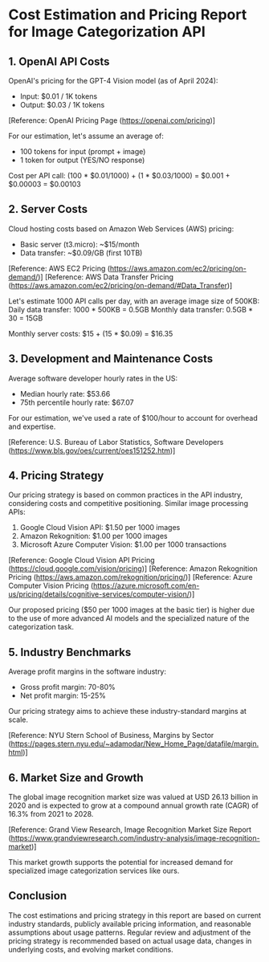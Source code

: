# Cost Estimation and Pricing Report for Image Categorization API

## 1. OpenAI API Costs

OpenAI's pricing for the GPT-4 Vision model (as of April 2024):
- Input: $0.01 / 1K tokens
- Output: $0.03 / 1K tokens

[Reference: OpenAI Pricing Page (https://openai.com/pricing)]

For our estimation, let's assume an average of:
- 100 tokens for input (prompt + image)
- 1 token for output (YES/NO response)

Cost per API call: (100 * $0.01/1000) + (1 * $0.03/1000) = $0.001 + $0.00003 = $0.00103

## 2. Server Costs

Cloud hosting costs based on Amazon Web Services (AWS) pricing:
- Basic server (t3.micro): ~$15/month
- Data transfer: ~$0.09/GB (first 10TB)

[Reference: AWS EC2 Pricing (https://aws.amazon.com/ec2/pricing/on-demand/)]
[Reference: AWS Data Transfer Pricing (https://aws.amazon.com/ec2/pricing/on-demand/#Data_Transfer)]


Let's estimate 1000 API calls per day, with an average image size of 500KB:
Daily data transfer: 1000 * 500KB = 0.5GB
Monthly data transfer: 0.5GB * 30 = 15GB

Monthly server costs: $15 + (15 * $0.09) = $16.35

## 3. Development and Maintenance Costs

Average software developer hourly rates in the US:
- Median hourly rate: $53.66
- 75th percentile hourly rate: $67.07

For our estimation, we've used a rate of $100/hour to account for overhead and expertise.

[Reference: U.S. Bureau of Labor Statistics, Software Developers (https://www.bls.gov/oes/current/oes151252.htm)]

## 4. Pricing Strategy

Our pricing strategy is based on common practices in the API industry, considering costs and competitive positioning. Similar image processing APIs:

1. Google Cloud Vision API: $1.50 per 1000 images
2. Amazon Rekognition: $1.00 per 1000 images
3. Microsoft Azure Computer Vision: $1.00 per 1000 transactions

[Reference: Google Cloud Vision API Pricing (https://cloud.google.com/vision/pricing)]
[Reference: Amazon Rekognition Pricing (https://aws.amazon.com/rekognition/pricing/)]
[Reference: Azure Computer Vision Pricing (https://azure.microsoft.com/en-us/pricing/details/cognitive-services/computer-vision/)]

Our proposed pricing ($50 per 1000 images at the basic tier) is higher due to the use of more advanced AI models and the specialized nature of the categorization task.

## 5. Industry Benchmarks

Average profit margins in the software industry:
- Gross profit margin: 70-80%
- Net profit margin: 15-25%

Our pricing strategy aims to achieve these industry-standard margins at scale.

[Reference: NYU Stern School of Business, Margins by Sector (https://pages.stern.nyu.edu/~adamodar/New_Home_Page/datafile/margin.html)]

## 6. Market Size and Growth

The global image recognition market size was valued at USD 26.13 billion in 2020 and is expected to grow at a compound annual growth rate (CAGR) of 16.3% from 2021 to 2028.

[Reference: Grand View Research, Image Recognition Market Size Report (https://www.grandviewresearch.com/industry-analysis/image-recognition-market)]

This market growth supports the potential for increased demand for specialized image categorization services like ours.

## Conclusion

The cost estimations and pricing strategy in this report are based on current industry standards, publicly available pricing information, and reasonable assumptions about usage patterns. Regular review and adjustment of the pricing strategy is recommended based on actual usage data, changes in underlying costs, and evolving market conditions.